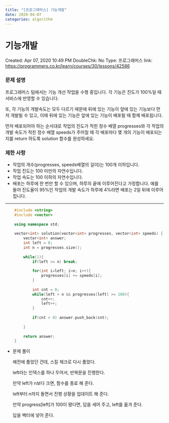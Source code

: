 ```yaml
---
title: "[프로그래머스] 기능개발"
date: 2020-04-07
categories: algorithm
---
```

# 기능개발

Created: Apr 07, 2020 10:49 PM
DoubleChk: No
Type: 프로그래머스
link: https://programmers.co.kr/learn/courses/30/lessons/42586

### **문제 설명**

프로그래머스 팀에서는 기능 개선 작업을 수행 중입니다. 각 기능은 진도가 100%일 때 서비스에 반영할 수 있습니다.

또, 각 기능의 개발속도는 모두 다르기 때문에 뒤에 있는 기능이 앞에 있는 기능보다 먼저 개발될 수 있고, 이때 뒤에 있는 기능은 앞에 있는 기능이 배포될 때 함께 배포됩니다.

먼저 배포되어야 하는 순서대로 작업의 진도가 적힌 정수 배열 progresses와 각 작업의 개발 속도가 적힌 정수 배열 speeds가 주어질 때 각 배포마다 몇 개의 기능이 배포되는지를 return 하도록 solution 함수를 완성하세요.

### 제한 사항

- 작업의 개수(progresses, speeds배열의 길이)는 100개 이하입니다.
- 작업 진도는 100 미만의 자연수입니다.
- 작업 속도는 100 이하의 자연수입니다.
- 배포는 하루에 한 번만 할 수 있으며, 하루의 끝에 이루어진다고 가정합니다. 예를 들어 진도율이 95%인 작업의 개발 속도가 하루에 4%라면 배포는 2일 뒤에 이루어집니다.

---
```c++
    #include <string>
    #include <vector>
    
    using namespace std;
    
    vector<int> solution(vector<int> progresses, vector<int> speeds) {
        vector<int> answer;
        int left = 0;
        int n = progresses.size();
    
        while(1){
            if(left >= n) break;
    
            for(int i=left; i<n; i++){
                progresses[i] += speeds[i];
            }
    
            int cnt = 0;
            while(left < n && progresses[left] >= 100){
                cnt++;
                left++;
            }
    
            if(cnt > 0) answer.push_back(cnt);
    
        }
    
        return answer;
    }
```
- 문제 풀이

    예전에 풀었던 건데, 스킬 체크로 다시 풀었다.

    left라는 인덱스를 하나 두어서, 반복문을 진행한다.

    만약 left가 n보다 크면, 함수를 종료 해 준다.

    left부터 n까지 돌면서 진행 상황을 업데이트 해 준다.

    만약 progress[left]가 100이 됐다면, 답을 세어 주고, left를 옮겨 준다.

    답을 벡터에 넣어 준다.